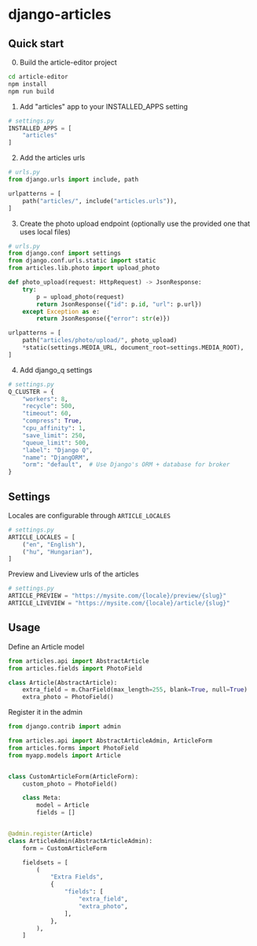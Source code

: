 # django-articles

## Quick start

0. Build the article-editor project

```sh
cd article-editor
npm install
npm run build
```

1. Add "articles" app to your INSTALLED_APPS setting

```python
# settings.py
INSTALLED_APPS = [
    "articles"
]
```

2. Add the articles urls

```python
# urls.py
from django.urls import include, path

urlpatterns = [
    path("articles/", include("articles.urls")),
]
```

3. Create the photo upload endpoint (optionally use the provided one that uses local files)

```python
# urls.py
from django.conf import settings
from django.conf.urls.static import static
from articles.lib.photo import upload_photo

def photo_upload(request: HttpRequest) -> JsonResponse:
    try:
        p = upload_photo(request)
        return JsonResponse({"id": p.id, "url": p.url})
    except Exception as e:
        return JsonResponse({"error": str(e)})

urlpatterns = [
    path("articles/photo/upload/", photo_upload)
    *static(settings.MEDIA_URL, document_root=settings.MEDIA_ROOT),
]
```

4. Add django_q settings

```python
# settings.py
Q_CLUSTER = {
    "workers": 8,
    "recycle": 500,
    "timeout": 60,
    "compress": True,
    "cpu_affinity": 1,
    "save_limit": 250,
    "queue_limit": 500,
    "label": "Django Q",
    "name": "DjangORM",
    "orm": "default",  # Use Django's ORM + database for broker
}
```

## Settings

Locales are configurable through `ARTICLE_LOCALES`

```python
# settings.py
ARTICLE_LOCALES = [
    ("en", "English"),
    ("hu", "Hungarian"),
]
```

Preview and Liveview urls of the articles

```python
# settings.py
ARTICLE_PREVIEW = "https://mysite.com/{locale}/preview/{slug}"
ARTICLE_LIVEVIEW = "https://mysite.com/{locale}/article/{slug}"
```

## Usage

Define an Article model

```python
from articles.api import AbstractArticle
from articles.fields import PhotoField

class Article(AbstractArticle):
    extra_field = m.CharField(max_length=255, blank=True, null=True)
    extra_photo = PhotoField()
```

Register it in the admin

```python
from django.contrib import admin

from articles.api import AbstractArticleAdmin, ArticleForm
from articles.forms import PhotoField
from myapp.models import Article


class CustomArticleForm(ArticleForm):
    custom_photo = PhotoField()

    class Meta:
        model = Article
        fields = []


@admin.register(Article)
class ArticleAdmin(AbstractArticleAdmin):
    form = CustomArticleForm

    fieldsets = [
        (
            "Extra Fields",
            {
                "fields": [
                    "extra_field",
                    "extra_photo",
                ],
            },
        ),
    ]
```
